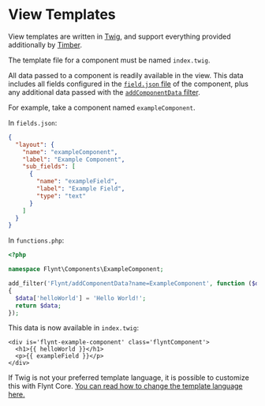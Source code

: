 # View Templates

View templates are written in [Twig](http://twig.sensiolabs.org/), and support everything provided additionally by [Timber](http://timber.github.io/timber/).

The template file for a component must be named `index.twig`.

All data passed to a component is readily available in the view. This data includes all fields configured in the [`field.json` file](fields/README.md) of the component, plus any additional data passed with the [`addComponentData` filter](functions.md#flynt-addcomponentdata).

For example, take a component named `exampleComponent`.

In `fields.json`:

```json
{
  "layout": {
    "name": "exampleComponent",
    "label": "Example Component",
    "sub_fields": [
      {
        "name": "exampleField",
        "label": "Example Field",
        "type": "text"
      }
    ]
  }
}
```

In `functions.php`:

```php
<?php

namespace Flynt\Components\ExampleComponent;

add_filter('Flynt/addComponentData?name=ExampleComponent', function ($data)
{
  $data['helloWorld'] = 'Hello World!';
  return $data;
});
```

This data is now available in `index.twig`:

```twig
<div is='flynt-example-component' class='flyntComponent'>
  <h1>{{ helloWorld }}</h1>
  <p>{{ exampleField }}</p>
</div>
```

If Twig is not your preferred template language, it is possible to customize this with Flynt Core. [You can read how to change the template language here.](../core/customization/changing-template-language.md)

<!-- - TODO: Talk about partials -->
